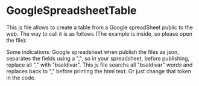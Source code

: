 # GoogleSpreadsheetTable
This js file allows to create a table from a Google spreadSheet public to the web. The way to call it is as follows (The example is inside, so please open the file):

<body>
<script src="tableGenGSS.js"></script>
<script type="text/javascript" >
//The script part has to be inside doby
var keyG="1esdfdsposSSDopsoe";//Your key, this is just an example key
TableG.init(keyG);//Send the key to the JS file
TableG.createTable(keyG);// Create the table
//The script loads the content into the div with id tableGSS
</script>

<div id="tableGSS">
</div>

</body>
Some indications:
Google spreadsheet when publish the files as json, separates the fields using a ",", so in your spreadsheet, before publishing, replace all "," with "bsaldivar". This js file searchs all "bsaldivar" words and replaces back to "," before printing the html text. Or just change that token in the code.


